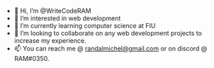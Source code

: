 - 👋 Hi, I’m @WriteCodeRAM
- 👀 I’m interested in web development
- 🌱 I’m currently learning computer science at FIU
- 💞️ I’m looking to collaborate on any web development projects to increase my experience.
- 📫 You can reach me @ randalmichel@gmail.com or on discord @ RAM#0350. 

<!---
WriteCodeRAM/WriteCodeRAM is a ✨ special ✨ repository because its `README.md` (this file) appears on your GitHub profile.
You can click the Preview link to take a look at your changes.
--->
